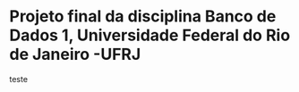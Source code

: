# Projeto final da disciplina Banco de Dados 1, Universidade Federal do Rio de Janeiro -UFRJ

 teste
